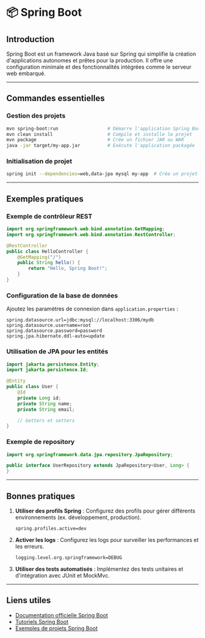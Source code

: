 # 📦 Spring Boot

## Introduction

Spring Boot est un framework Java basé sur Spring qui simplifie la création d'applications autonomes et prêtes pour la production. Il offre une configuration minimale et des fonctionnalités intégrées comme le serveur web embarqué.

---

## Commandes essentielles

### Gestion des projets

```bash
mvn spring-boot:run                  # Démarre l'application Spring Boot
mvn clean install                    # Compile et installe le projet
mvn package                          # Crée un fichier JAR ou WAR
java -jar target/my-app.jar          # Exécute l'application packagée
```

### Initialisation de projet

```bash
spring init --dependencies=web,data-jpa mysql my-app  # Crée un projet Spring Boot avec des dépendances
```

---

## Exemples pratiques

### Exemple de contrôleur REST

```java
import org.springframework.web.bind.annotation.GetMapping;
import org.springframework.web.bind.annotation.RestController;

@RestController
public class HelloController {
    @GetMapping("/")
    public String hello() {
        return "Hello, Spring Boot!";
    }
}
```

### Configuration de la base de données

Ajoutez les paramètres de connexion dans `application.properties` :

```properties
spring.datasource.url=jdbc:mysql://localhost:3306/mydb
spring.datasource.username=root
spring.datasource.password=password
spring.jpa.hibernate.ddl-auto=update
```

### Utilisation de JPA pour les entités

```java
import jakarta.persistence.Entity;
import jakarta.persistence.Id;

@Entity
public class User {
    @Id
    private Long id;
    private String name;
    private String email;

    // Getters et setters
}
```

### Exemple de repository

```java
import org.springframework.data.jpa.repository.JpaRepository;

public interface UserRepository extends JpaRepository<User, Long> {
}
```

---

## Bonnes pratiques

1. **Utiliser des profils Spring** : Configurez des profils pour gérer différents environnements (ex. développement, production).

   ```properties
   spring.profiles.active=dev
   ```

2. **Activer les logs** : Configurez les logs pour surveiller les performances et les erreurs.

   ```properties
   logging.level.org.springframework=DEBUG
   ```

3. **Utiliser des tests automatisés** : Implémentez des tests unitaires et d'intégration avec JUnit et MockMvc.

---

## Liens utiles

- [Documentation officielle Spring Boot](https://spring.io/projects/spring-boot)
- [Tutoriels Spring Boot](https://spring.io/guides)
- [Exemples de projets Spring Boot](https://github.com/spring-projects/spring-boot/tree/main/spring-boot-samples)
